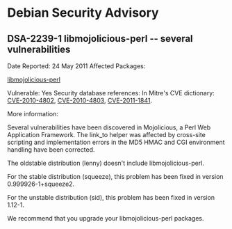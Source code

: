 
Debian Security Advisory
========================


DSA-2239-1 libmojolicious-perl -- several vulnerabilities
---------------------------------------------------------



Date Reported:
24 May 2011
Affected Packages:

[libmojolicious-perl](https://packages.debian.org/src:libmojolicious-perl)

Vulnerable:
Yes
Security database references:
In Mitre's CVE dictionary: [CVE-2010-4802](https://security-tracker.debian.org/tracker/CVE-2010-4802), [CVE-2010-4803](https://security-tracker.debian.org/tracker/CVE-2010-4803), [CVE-2011-1841](https://security-tracker.debian.org/tracker/CVE-2011-1841).  

More information:

Several vulnerabilities have been discovered in Mojolicious, a Perl Web
Application Framework. The link\_to helper was affected by cross-site
scripting and implementation errors in the MD5 HMAC and CGI environment
handling have been corrected.


The oldstable distribution (lenny) doesn't include libmojolicious-perl.


For the stable distribution (squeeze), this problem has been fixed in
version 0.999926-1+squeeze2.


For the unstable distribution (sid), this problem has been fixed in
version 1.12-1.


We recommend that you upgrade your libmojolicious-perl packages.





